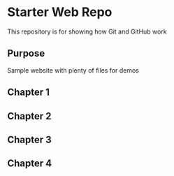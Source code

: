 # Starter Web Repo

This repository is for showing how Git and GitHub work

## Purpose

Sample website with plenty of files for demos

## Chapter 1

## Chapter 2

## Chapter 3

## Chapter 4